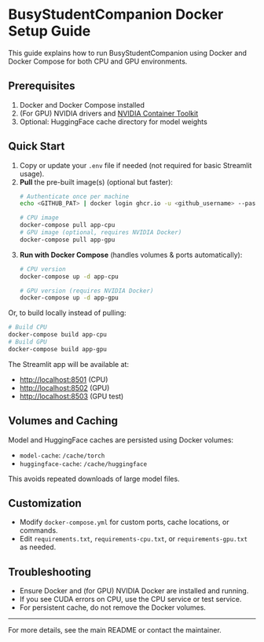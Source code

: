 # BusyStudentCompanion Docker Setup Guide

This guide explains how to run BusyStudentCompanion using Docker and Docker Compose for both CPU and GPU environments.

## Prerequisites

1. Docker and Docker Compose installed
2. (For GPU) NVIDIA drivers and [NVIDIA Container Toolkit](https://docs.nvidia.com/datacenter/cloud-native/container-toolkit/latest/install-guide.html)
3. Optional: HuggingFace cache directory for model weights

## Quick Start

1. Copy or update your `.env` file if needed (not required for basic Streamlit usage).
2. **Pull** the pre-built image(s) (optional but faster):
    ```bash
    # Authenticate once per machine
    echo <GITHUB_PAT> | docker login ghcr.io -u <github_username> --password-stdin
    
    # CPU image
    docker-compose pull app-cpu
    # GPU image (optional, requires NVIDIA Docker)
    docker-compose pull app-gpu
    ```
3. **Run with Docker Compose** (handles volumes & ports automatically):
    ```bash
    # CPU version
    docker-compose up -d app-cpu
    
    # GPU version (requires NVIDIA Docker)
    docker-compose up -d app-gpu
    ```

Or, to build locally instead of pulling:
```bash
# Build CPU
docker-compose build app-cpu
# Build GPU
docker-compose build app-gpu
```

The Streamlit app will be available at:
- [http://localhost:8501](http://localhost:8501) (CPU)
- [http://localhost:8502](http://localhost:8502) (GPU)
- [http://localhost:8503](http://localhost:8503) (GPU test)

## Volumes and Caching

Model and HuggingFace caches are persisted using Docker volumes:
- `model-cache`: `/cache/torch`
- `huggingface-cache`: `/cache/huggingface`

This avoids repeated downloads of large model files.

## Customization

- Modify `docker-compose.yml` for custom ports, cache locations, or commands.
- Edit `requirements.txt`, `requirements-cpu.txt`, or `requirements-gpu.txt` as needed.

## Troubleshooting

- Ensure Docker and (for GPU) NVIDIA Docker are installed and running.
- If you see CUDA errors on CPU, use the CPU service or test service.
- For persistent cache, do not remove the Docker volumes.

---

For more details, see the main README or contact the maintainer.
